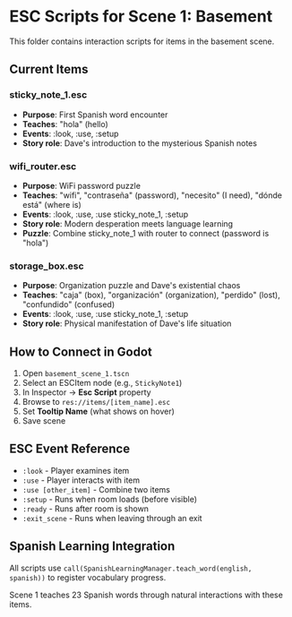 # ESC Scripts for Scene 1: Basement

This folder contains interaction scripts for items in the basement scene.

## Current Items

### sticky_note_1.esc

- **Purpose**: First Spanish word encounter
- **Teaches**: "hola" (hello)
- **Events**: :look, :use, :setup
- **Story role**: Dave's introduction to the mysterious Spanish notes

### wifi_router.esc

- **Purpose**: WiFi password puzzle
- **Teaches**: "wifi", "contraseña" (password), "necesito" (I need), "dónde está" (where is)
- **Events**: :look, :use, :use sticky_note_1, :setup
- **Story role**: Modern desperation meets language learning
- **Puzzle**: Combine sticky_note_1 with router to connect (password is "hola")

### storage_box.esc

- **Purpose**: Organization puzzle and Dave's existential chaos
- **Teaches**: "caja" (box), "organización" (organization), "perdido" (lost), "confundido" (confused)
- **Events**: :look, :use, :use sticky_note_1, :setup
- **Story role**: Physical manifestation of Dave's life situation

## How to Connect in Godot

1. Open `basement_scene_1.tscn`
2. Select an ESCItem node (e.g., `StickyNote1`)
3. In Inspector → **Esc Script** property
4. Browse to `res://items/[item_name].esc`
5. Set **Tooltip Name** (what shows on hover)
6. Save scene

## ESC Event Reference

- `:look` - Player examines item
- `:use` - Player interacts with item
- `:use [other_item]` - Combine two items
- `:setup` - Runs when room loads (before visible)
- `:ready` - Runs after room is shown
- `:exit_scene` - Runs when leaving through an exit

## Spanish Learning Integration

All scripts use `call(SpanishLearningManager.teach_word(english, spanish))` to register vocabulary progress.

Scene 1 teaches 23 Spanish words through natural interactions with these items.
